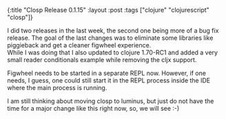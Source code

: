 {:title "Closp Release 0.1.15"
 :layout :post
 :tags  ["clojure" "clojurescript" "closp"]}

I did two releases in the last week, the second one being more of a bug fix release. The goal of the last changes was
to eliminate some libraries like piggieback and get a cleaner figwheel experience.  
While I was doing that I also updated to clojure 1.70-RC1 and added a very small reader conditionals example 
while removing the cljx support.  

Figwheel needs to be started in a separate REPL now. However, if one needs, I guess, one could still start it in the
REPL process inside the IDE where the main process is running.

I am still thinking about moving closp to luminus, but just do not have the time for a major change like this 
right now, so, we will see :-)
